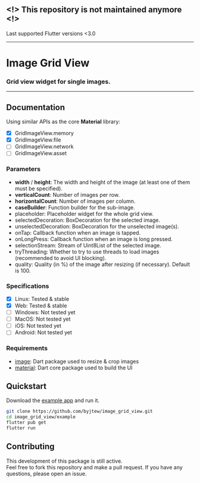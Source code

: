 <!-- 
This README describes the package. If you publish this package to pub.dev,
this README's contents appear on the landing page for your package.

For information about how to write a good package README, see the guide for
[writing package pages](https://dart.dev/guides/libraries/writing-package-pages). 

For general information about developing packages, see the Dart guide for
[creating packages](https://dart.dev/guides/libraries/create-library-packages)
and the Flutter guide for
[developing packages and plugins](https://flutter.dev/developing-packages). 
-->

## <!> This repository is not maintained anymore <!>

Last supported Flutter versions <3.0

---

# Image Grid View

### Grid view widget for single images.

---

## Documentation

Using similar APIs as the core **Material** library:

- [X] GridImageView.memory
- [X] GridImageView.file
- [ ] GridImageView.network
- [ ] GridImageView.asset

### Parameters

- **width** / **height**: The width and height of the image (at least one of them must be specified).
- **verticalCount**: Number of images per row.
- **horizontalCount**: Number of images per column.
- **caseBuilder**: Function builder for the sub-image.
- placeholder: Placeholder widget for the whole grid view.
- selectedDecoration: BoxDecoration for the selected image.
- unselectedDecoration: BoxDecoration for the unselected image(s).
- onTap: Callback function when an image is tapped.
- onLongPress: Callback function when an image is long pressed.
- selectionStream: Stream of Uint8List of the selected image.
- tryThreading: Whether to try to use threads to load images (recommended to avoid UI blocking).
- quality: Quality (in %) of the image after resizing (if necessary). Default is 100.

### Specifications

- [X] Linux: Tested & stable
- [X] Web: Tested & stable
- [ ] Windows: Not tested yet
- [ ] MacOS: Not tested yet
- [ ] iOS: Not tested yet
- [ ] Android: Not tested yet

### Requirements

- [image](https://pub.dev/packages/image): Dart package used to resize & crop images
- [material](https://api.flutter.dev/flutter/material/material-library.html): Dart core package used to build the UI

## Quickstart

Download the [example app](https://github.com/byjtew/image_grid_view/example) and run it.

```bash
git clone https://github.com/byjtew/image_grid_view.git
cd image_grid_view/example
flutter pub get
flutter run
```

## Contributing

This development of this package is still active.\
Feel free to fork this repository and make a pull request. If you have any questions, please open an issue.

